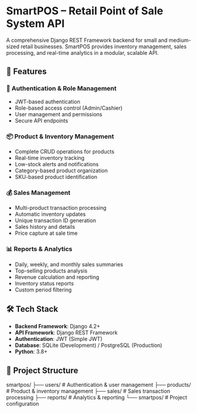 # SmartPOS – Retail Point of Sale System API

A comprehensive Django REST Framework backend for small and medium-sized retail businesses. SmartPOS provides inventory management, sales processing, and real-time analytics in a modular, scalable API.

## 🚀 Features

### 🔐 Authentication & Role Management
- JWT-based authentication
- Role-based access control (Admin/Cashier)
- User management and permissions
- Secure API endpoints

### 📦 Product & Inventory Management
- Complete CRUD operations for products
- Real-time inventory tracking
- Low-stock alerts and notifications
- Category-based product organization
- SKU-based product identification

### 💰 Sales Management
- Multi-product transaction processing
- Automatic inventory updates
- Unique transaction ID generation
- Sales history and details
- Price capture at sale time

### 📊 Reports & Analytics
- Daily, weekly, and monthly sales summaries
- Top-selling products analysis
- Revenue calculation and reporting
- Inventory status reports
- Custom period filtering

## 🛠 Tech Stack

- **Backend Framework**: Django 4.2+
- **API Framework**: Django REST Framework
- **Authentication**: JWT (Simple JWT)
- **Database**: SQLite (Development) / PostgreSQL (Production)
- **Python**: 3.8+

## 📁 Project Structure
smartpos/
├── users/ # Authentication & user management
├── products/ # Product & inventory management
├── sales/ # Sales transaction processing
├── reports/ # Analytics & reporting
└── smartpos/ # Project configuration